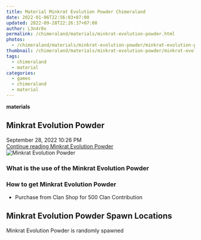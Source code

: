 ```yaml
---
title: Material Minkrat Evolution Powder Chimeraland
date: 2022-01-06T22:56:03+07:00
updated: 2022-09-28T22:26:37+07:00
author: L3n4r0x
permalink: /chimeraland/materials/minkrat-evolution-powder.html
photos:
  - /chimeraland/materials/minkrat-evolution-powder/minkrat-evolution-powder.webp
thumbnail: /chimeraland/materials/minkrat-evolution-powder/minkrat-evolution-powder.webp
tags:
  - chimeraland
  - material
categories:
  - games
  - chimeraland
  - material
---
```


<link
  rel="stylesheet"
  href="https://rawcdn.githack.com/dimaslanjaka/Web-Manajemen/870a349/css/bootstrap-5-3-0-alpha3-wrapper.css"
/>
<section id="bootstrap-wrapper">
  <div data-bs-theme="dark">
    <div
      class="row g-0 border rounded overflow-hidden flex-md-row mb-4 shadow-sm position-relative bg-dark text-light"
    >
      <div class="col p-4 d-flex flex-column position-static">
        <strong class="d-inline-block mb-2 text-success">materials</strong>
        <h2 class="mb-0">Minkrat Evolution Powder</h2>
        <div class="mb-1 text-muted">September 28, 2022 10:26 PM</div>
        <a
          href="/chimeraland/materials/minkrat-evolution-powder.html"
          class="stretched-link d-none text-primary"
          >Continue reading Minkrat Evolution Powder</a
        >
      </div>
      <div class="col-auto d-none d-md-block d-lg-block">
        <img
          src="https://www.webmanajemen.com/chimeraland/materials/minkrat-evolution-powder/minkrat-evolution-powder.webp"
          alt="Minkrat Evolution Powder"
        />
      </div>
    </div>
    <div class="row">
      <div class="col-lg-6 col-12 mb-2">
        <div class="card">
          <div class="card-body">
            <h3 class="card-title">
              What is the use of the Minkrat Evolution Powder
            </h3>
            <div class="card-text"><ul></ul></div>
          </div>
        </div>
      </div>
      <div class="col-lg-6 col-12 mb-2">
        <div class="card">
          <div class="card-body">
            <h3 class="card-title">How to get Minkrat Evolution Powder</h3>
            <div class="card-text">
              <ul>
                <li>Purchase from Clan Shop for 500 Clan Contribution</li>
              </ul>
            </div>
          </div>
        </div>
      </div>
      <div class="col-12 mb-2">
        <h2>Minkrat Evolution Powder Spawn Locations</h2>
        <p>Minkrat Evolution Powder is randomly spawned</p>
      </div>
    </div>
  </div>
</section>